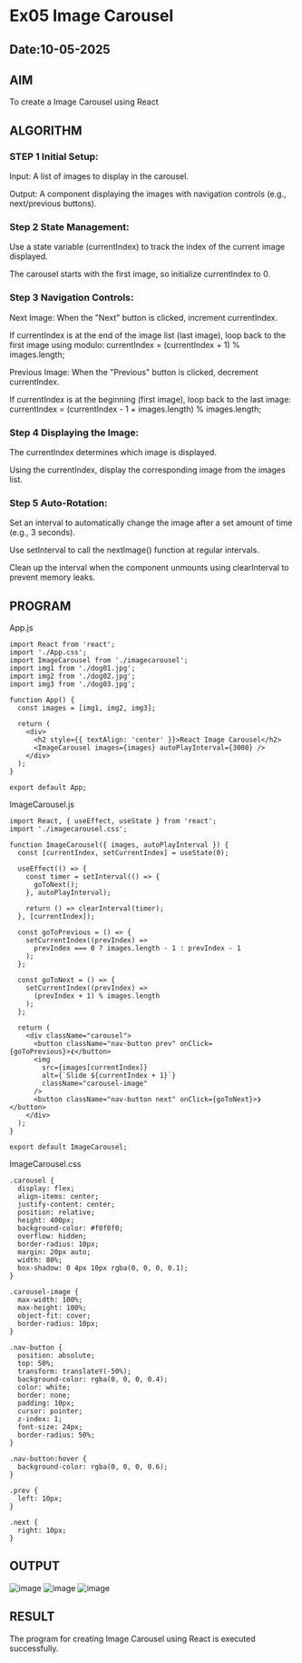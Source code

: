 # Ex05 Image Carousel
## Date:10-05-2025

## AIM
To create a Image Carousel using React 

## ALGORITHM
### STEP 1 Initial Setup:
Input: A list of images to display in the carousel.

Output: A component displaying the images with navigation controls (e.g., next/previous buttons).

### Step 2 State Management:
Use a state variable (currentIndex) to track the index of the current image displayed.

The carousel starts with the first image, so initialize currentIndex to 0.

### Step 3 Navigation Controls:
Next Image: When the "Next" button is clicked, increment currentIndex.

If currentIndex is at the end of the image list (last image), loop back to the first image using modulo:
currentIndex = (currentIndex + 1) % images.length;

Previous Image: When the "Previous" button is clicked, decrement currentIndex.

If currentIndex is at the beginning (first image), loop back to the last image:
currentIndex = (currentIndex - 1 + images.length) % images.length;

### Step 4 Displaying the Image:
The currentIndex determines which image is displayed.

Using the currentIndex, display the corresponding image from the images list.

### Step 5 Auto-Rotation:
Set an interval to automatically change the image after a set amount of time (e.g., 3 seconds).

Use setInterval to call the nextImage() function at regular intervals.

Clean up the interval when the component unmounts using clearInterval to prevent memory leaks.

## PROGRAM
App.js
```
import React from 'react';
import './App.css';
import ImageCarousel from './imagecarousel';
import img1 from './dog01.jpg';
import img2 from './dog02.jpg';
import img3 from './dog03.jpg';

function App() {
  const images = [img1, img2, img3];

  return (
    <div>
      <h2 style={{ textAlign: 'center' }}>React Image Carousel</h2>
      <ImageCarousel images={images} autoPlayInterval={3000} />
    </div>
  );
}

export default App;
```
ImageCarousel.js
```
import React, { useEffect, useState } from 'react';
import './imagecarousel.css';

function ImageCarousel({ images, autoPlayInterval }) {
  const [currentIndex, setCurrentIndex] = useState(0);

  useEffect(() => {
    const timer = setInterval(() => {
      goToNext();
    }, autoPlayInterval);

    return () => clearInterval(timer);
  }, [currentIndex]);

  const goToPrevious = () => {
    setCurrentIndex((prevIndex) =>
      prevIndex === 0 ? images.length - 1 : prevIndex - 1
    );
  };

  const goToNext = () => {
    setCurrentIndex((prevIndex) =>
      (prevIndex + 1) % images.length
    );
  };

  return (
    <div className="carousel">
      <button className="nav-button prev" onClick={goToPrevious}>❮</button>
      <img
        src={images[currentIndex]}
        alt={`Slide ${currentIndex + 1}`}
        className="carousel-image"
      />
      <button className="nav-button next" onClick={goToNext}>❯</button>
    </div>
  );
}

export default ImageCarousel;
```
ImageCarousel.css
```
.carousel {
  display: flex;
  align-items: center;
  justify-content: center;
  position: relative;
  height: 400px;
  background-color: #f0f0f0;
  overflow: hidden;
  border-radius: 10px;
  margin: 20px auto;
  width: 80%;
  box-shadow: 0 4px 10px rgba(0, 0, 0, 0.1);
}

.carousel-image {
  max-width: 100%;
  max-height: 100%;
  object-fit: cover;
  border-radius: 10px;
}

.nav-button {
  position: absolute;
  top: 50%;
  transform: translateY(-50%);
  background-color: rgba(0, 0, 0, 0.4);
  color: white;
  border: none;
  padding: 10px;
  cursor: pointer;
  z-index: 1;
  font-size: 24px;
  border-radius: 50%;
}

.nav-button:hover {
  background-color: rgba(0, 0, 0, 0.6);
}

.prev {
  left: 10px;
}

.next {
  right: 10px;
}
```

## OUTPUT
![image](https://github.com/user-attachments/assets/cc16ff45-f0da-4258-b81e-f0783bd2446a)
![image](https://github.com/user-attachments/assets/b6a6fd90-c421-4129-beb7-67bf7f20c685)
![image](https://github.com/user-attachments/assets/fc89a8c2-4ea5-4bd5-9e62-404bb8f40663)


## RESULT
The program for creating Image Carousel using React is executed successfully.

